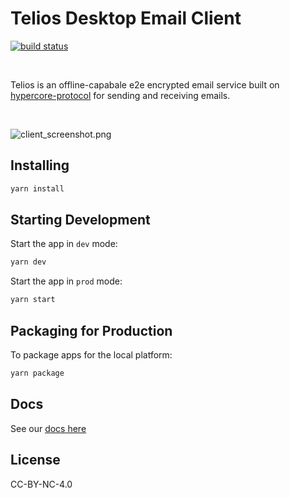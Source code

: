 # Telios Desktop Email Client

[![build status](https://gitlab.com/telios2/client-desktop/badges/beta/pipeline.svg)](https://gitlab.com/telios2/client-desktop/commits/beta)

<br>

Telios is an offline-capabale e2e encrypted email service built on [hypercore-protocol](https://hypercore-protocol.org/) for sending and receiving emails.

<br>

![client_screenshot.png](repo/client_screenshot.png)

## Installing

```bash
yarn install
```

## Starting Development

Start the app in `dev` mode:

```bash
yarn dev
```

Start the app in `prod` mode:

```bash
yarn start
```

## Packaging for Production

To package apps for the local platform:

```bash
yarn package
```

## Docs

See our [docs here](https://docs.telios.io)

## License

CC-BY-NC-4.0

